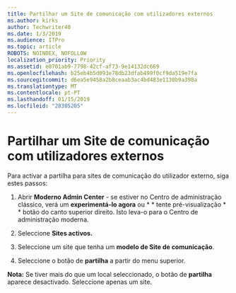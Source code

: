 ```yaml
---
title: Partilhar um Site de comunicação com utilizadores externos
ms.author: kirks
author: Techwriter40
ms.date: 1/3/2019
ms.audience: ITPro
ms.topic: article
ROBOTS: NOINDEX, NOFOLLOW
localization_priority: Priority
ms.assetid: e0701ab9-7798-42cf-af73-9e14132dc669
ms.openlocfilehash: b25eb4b5d093e78db23dfab499f0cf9da519e7fa
ms.sourcegitcommit: d6ea5e9458a2b8ceaab3ac4bd483e1130b9a398a
ms.translationtype: MT
ms.contentlocale: pt-PT
ms.lasthandoff: 01/15/2019
ms.locfileid: "28305205"
---
```

# <a name="share-a-communication-site-with-external-users"></a>Partilhar um Site de comunicação com utilizadores externos

Para activar a partilha para sites de comunicação do utilizador externo, siga estes passos: 
  
1. Abrir **Moderno Admin Center** - se estiver no Centro de administração clássico, verá um **experimentá-lo agora** ou * * tente pré-visualização * * botão do canto superior direito. Isto leva-o para o Centro de administração moderna. 
  
2. Seleccione **Sites activos.**
  
3. Seleccione um site que tenha um **modelo de Site de comunicação**. 
  
4. Seleccione o botão de **partilha** a partir do menu superior. 
  
 **Nota:** Se tiver mais do que um local seleccionado, o botão de **partilha** aparece desactivado. Seleccione apenas um site. 
  

